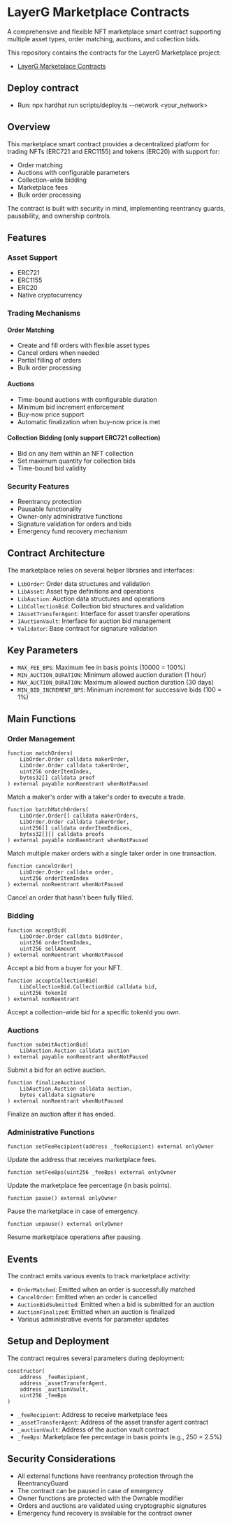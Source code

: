# LayerG Marketplace Contracts

A comprehensive and flexible NFT marketplace smart contract supporting multiple asset types, order matching, auctions, and collection bids.

This repository contains the contracts for the LayerG Marketplace project:

- [LayerG Marketplace Contracts](./contracts)

## Deploy contract

- Run: npx hardhat run scripts/deploy.ts --network <your_network>

## Overview

This marketplace smart contract provides a decentralized platform for trading NFTs (ERC721 and ERC1155) and tokens (ERC20) with support for:

- Order matching
- Auctions with configurable parameters
- Collection-wide bidding
- Marketplace fees
- Bulk order processing

The contract is built with security in mind, implementing reentrancy guards, pausability, and ownership controls.

## Features

### Asset Support
- ERC721
- ERC1155
- ERC20
- Native cryptocurrency

### Trading Mechanisms

#### Order Matching
- Create and fill orders with flexible asset types
- Cancel orders when needed
- Partial filling of orders
- Bulk order processing

#### Auctions
- Time-bound auctions with configurable duration
- Minimum bid increment enforcement
- Buy-now price support
- Automatic finalization when buy-now price is met

#### Collection Bidding (only support ERC721 collection)
- Bid on any item within an NFT collection
- Set maximum quantity for collection bids
- Time-bound bid validity

### Security Features
- Reentrancy protection
- Pausable functionality
- Owner-only administrative functions
- Signature validation for orders and bids
- Emergency fund recovery mechanism

## Contract Architecture

The marketplace relies on several helper libraries and interfaces:

- `LibOrder`: Order data structures and validation
- `LibAsset`: Asset type definitions and operations
- `LibAuction`: Auction data structures and operations
- `LibCollectionBid`: Collection bid structures and validation
- `IAssetTransferAgent`: Interface for asset transfer operations
- `IAuctionVault`: Interface for auction bid management
- `Validator`: Base contract for signature validation

## Key Parameters

- `MAX_FEE_BPS`: Maximum fee in basis points (10000 = 100%)
- `MIN_AUCTION_DURATION`: Minimum allowed auction duration (1 hour)
- `MAX_AUCTION_DURATION`: Maximum allowed auction duration (30 days)
- `MIN_BID_INCREMENT_BPS`: Minimum increment for successive bids (100 = 1%)

## Main Functions

### Order Management

```solidity
function matchOrders(
    LibOrder.Order calldata makerOrder,
    LibOrder.Order calldata takerOrder,
    uint256 orderItemIndex,
    bytes32[] calldata proof
) external payable nonReentrant whenNotPaused
```
Match a maker's order with a taker's order to execute a trade.

```solidity
function batchMatchOrders(
    LibOrder.Order[] calldata makerOrders,
    LibOrder.Order calldata takerOrder,
    uint256[] calldata orderItemIndices,
    bytes32[][] calldata proofs
) external payable nonReentrant whenNotPaused
```
Match multiple maker orders with a single taker order in one transaction.

```solidity
function cancelOrder(
    LibOrder.Order calldata order,
    uint256 orderItemIndex
) external nonReentrant whenNotPaused
```
Cancel an order that hasn't been fully filled.

### Bidding

```solidity
function acceptBid(
    LibOrder.Order calldata bidOrder,
    uint256 orderItemIndex,
    uint256 sellAmount
) external nonReentrant whenNotPaused
```
Accept a bid from a buyer for your NFT.

```solidity
function acceptCollectionBid(
    LibCollectionBid.CollectionBid calldata bid,
    uint256 tokenId
) external nonReentrant
```
Accept a collection-wide bid for a specific tokenId you own.

### Auctions

```solidity
function submitAuctionBid(
    LibAuction.Auction calldata auction
) external payable nonReentrant whenNotPaused
```
Submit a bid for an active auction.

```solidity
function finalizeAuction(
    LibAuction.Auction calldata auction,
    bytes calldata signature
) external nonReentrant whenNotPaused
```
Finalize an auction after it has ended.

### Administrative Functions

```solidity
function setFeeRecipient(address _feeRecipient) external onlyOwner
```
Update the address that receives marketplace fees.

```solidity
function setFeeBps(uint256 _feeBps) external onlyOwner
```
Update the marketplace fee percentage (in basis points).

```solidity
function pause() external onlyOwner
```
Pause the marketplace in case of emergency.

```solidity
function unpause() external onlyOwner
```
Resume marketplace operations after pausing.

## Events

The contract emits various events to track marketplace activity:

- `OrderMatched`: Emitted when an order is successfully matched
- `CancelOrder`: Emitted when an order is cancelled
- `AuctionBidSubmitted`: Emitted when a bid is submitted for an auction
- `AuctionFinalized`: Emitted when an auction is finalized
- Various administrative events for parameter updates

## Setup and Deployment

The contract requires several parameters during deployment:

```solidity
constructor(
    address _feeRecipient,
    address _assetTransferAgent,
    address _auctionVault,
    uint256 _feeBps
)
```

- `_feeRecipient`: Address to receive marketplace fees
- `_assetTransferAgent`: Address of the asset transfer agent contract
- `_auctionVault`: Address of the auction vault contract
- `_feeBps`: Marketplace fee percentage in basis points (e.g., 250 = 2.5%)

## Security Considerations

- All external functions have reentrancy protection through the ReentrancyGuard
- The contract can be paused in case of emergency
- Owner functions are protected with the Ownable modifier
- Orders and auctions are validated using cryptographic signatures
- Emergency fund recovery is available for the contract owner
